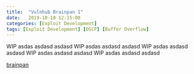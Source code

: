 ```yaml
---
title:  "Vulnhub Brainpan 1"
date:   2019-10-18 12:15:00
categories: [Exploit Development]
tags: [Exploit Development] [OSCP] [Buffer Overflow]
---
```


WIP asdas asdasd asdasd 
WIP asdas asdasd asdasd
WIP asdas asdasd asdasd
WIP asdas asdasd asdasd
WIP asdas asdasd asdasd

[brainpan][brainpan]

[brainpan]: https://www.vulnhub.com/entry/brainpan-1,51/
